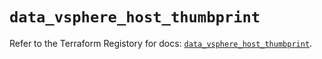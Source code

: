 # `data_vsphere_host_thumbprint`

Refer to the Terraform Registory for docs: [`data_vsphere_host_thumbprint`](https://www.terraform.io/docs/providers/vsphere/d/host_thumbprint).
